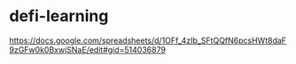 # defi-learning



https://docs.google.com/spreadsheets/d/1OFf_4zIb_SFtQQfN6pcsHWt8daF9zGFw0k0BxwjSNaE/edit#gid=514036879

